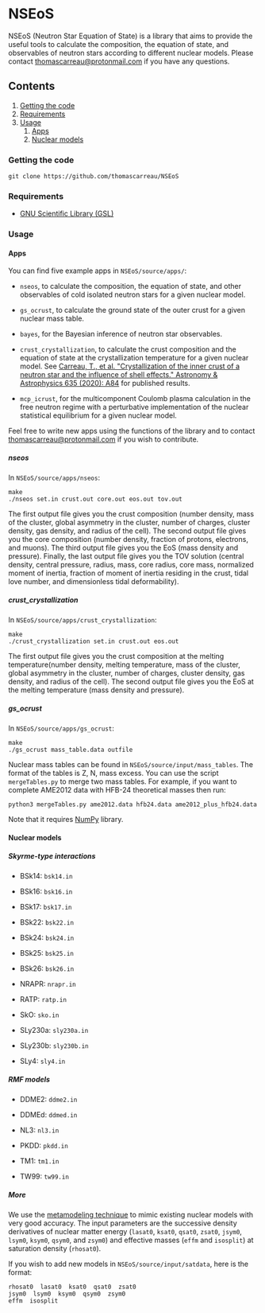 NSEoS
=====

NSEoS (Neutron Star Equation of State) is a library that aims to provide the 
useful tools to calculate the composition, the equation of state, and 
observables of neutron stars according to different nuclear models. 
Please contact thomascarreau@protonmail.com if you have any questions.

Contents
--------

1. [Getting the code](#getting-the-code)
2. [Requirements](#requirements)
3. [Usage](#usage)
    1. [Apps](#apps)
    2. [Nuclear models](#nuclear-models)

### Getting the code

    git clone https://github.com/thomascarreau/NSEoS

### Requirements

* [GNU Scientific Library (GSL)](https://www.gnu.org/software/gsl/)

### Usage

#### Apps

You can find five example apps in `NSEoS/source/apps/`:

* `nseos`, to calculate the composition, the equation of state, and 
    other observables of cold isolated neutron stars for a given nuclear model.

* `gs_ocrust`, to calculate the ground state of the outer crust for a given 
    nuclear mass table.

* `bayes`, for the Bayesian inference of neutron star observables.

* `crust_crystallization`, to calculate the crust composition and the 
    equation of state at the crystallization temperature for a given nuclear 
    model. See [Carreau, T., et al. "Crystallization of the inner crust of a neutron star and the influence of shell effects." Astronomy & Astrophysics 635 (2020): A84](https://www.aanda.org/articles/aa/full_html/2020/08/aa38347-20/aa38347-20.html) for published results.

* `mcp_icrust`, for the multicomponent Coulomb plasma calculation in the free 
    neutron regime with a perturbative implementation of the nuclear 
    statistical equilibrium for a given nuclear model.

Feel free to write new apps using the functions of the library and to contact 
thomascarreau@protonmail.com if you wish to contribute.

##### nseos

In `NSEoS/source/apps/nseos`:

    make
    ./nseos set.in crust.out core.out eos.out tov.out

The first output file gives you the crust composition (number density, mass of 
the cluster, global asymmetry in the cluster, number of charges, cluster 
density, gas density, and radius of the cell). The second output file gives you 
the core composition (number density, fraction of protons, electrons, and 
muons). The third output file gives you the EoS (mass density and pressure). 
Finally, the last output file gives you the TOV solution (central density, 
central pressure, radius, mass, core radius, core mass, normalized moment of 
inertia, fraction of moment of inertia residing in the crust, tidal love 
number, and dimensionless tidal deformability).

##### crust_crystallization

In `NSEoS/source/apps/crust_crystallization`:

    make
    ./crust_crystallization set.in crust.out eos.out

The first output file gives you the crust composition at the melting 
temperature(number density, melting temperature, mass of the cluster, global 
asymmetry in the cluster, number of charges, cluster density, gas density, 
and radius of the cell). The second output file gives you the EoS at the 
melting temperature (mass density and pressure).

##### gs_ocrust

In `NSEoS/source/apps/gs_ocrust`:

    make
    ./gs_ocrust mass_table.data outfile

Nuclear mass tables can be found in `NSEoS/source/input/mass_tables`. The 
format of the tables is Z, N, mass excess. You can use 
the script `mergeTables.py` to merge two mass tables. For example, if you want 
to complete AME2012 data with HFB-24 theoretical masses then run:

    python3 mergeTables.py ame2012.data hfb24.data ame2012_plus_hfb24.data

Note that it requires [NumPy](https://numpy.org) library.

#### Nuclear models

##### Skyrme-type interactions

* BSk14: `bsk14.in`

* BSk16: `bsk16.in`

* BSk17: `bsk17.in`

* BSk22: `bsk22.in`

* BSk24: `bsk24.in`

* BSk25: `bsk25.in`

* BSk26: `bsk26.in`

* NRAPR: `nrapr.in`

* RATP: `ratp.in`

* SkO: `sko.in`

* SLy230a: `sly230a.in`

* SLy230b: `sly230b.in`

* SLy4: `sly4.in`

##### RMF models

* DDME2: `ddme2.in`

* DDMEd: `ddmed.in`

* NL3: `nl3.in`

* PKDD: `pkdd.in`

* TM1: `tm1.in`

* TW99: `tw99.in`

##### More

We use the [metamodeling technique](https://arxiv.org/abs/1708.06894) to 
mimic existing nuclear models with very good accuracy. The input parameters are 
the successive density derivatives of nuclear matter energy (`lasat0`, 
`ksat0`, `qsat0`, `zsat0`, `jsym0`, `lsym0`, `ksym0`, `qsym0`, and `zsym0`) and 
effective masses (`effm` and `isosplit`) at saturation density (`rhosat0`).

If you wish to add new models in `NSEoS/source/input/satdata`, here is the 
format:

    rhosat0  lasat0  ksat0  qsat0  zsat0
    jsym0  lsym0  ksym0  qsym0  zsym0
    effm  isosplit
